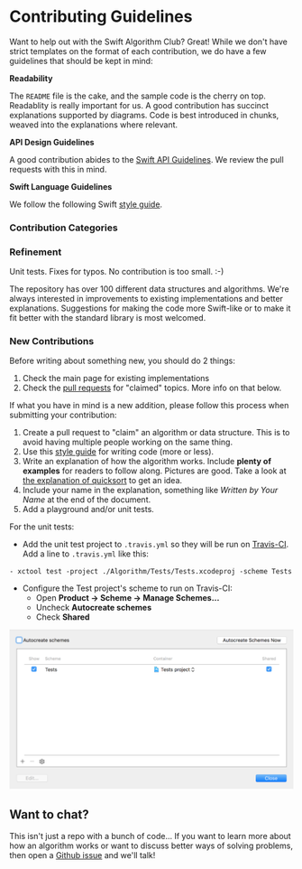 # Contributing Guidelines

Want to help out with the Swift Algorithm Club? Great! While we don't have strict templates on the format of each contribution, we do have a few guidelines that should be kept in mind:

**Readability**

The `README` file is the cake, and the sample code is the cherry on top. Readablity is really important for us. A good contribution has succinct explanations supported by diagrams. Code is best introduced in chunks, weaved into the explanations where relevant. 

**API Design Guidelines**

A good contribution abides to the [Swift API Guidelines](https://swift.org/documentation/api-design-guidelines/). We review the pull requests with this in mind.

**Swift Language Guidelines**

We follow the following Swift [style guide](https://github.com/raywenderlich/swift-style-guide). 

### Contribution Categories

### Refinement

Unit tests. Fixes for typos. No contribution is too small. :-)

The repository has over 100 different data structures and algorithms. We're always interested in improvements to existing implementations and better explanations. Suggestions for making the code more Swift-like or to make it fit better with the standard library is most welcomed. 

### New Contributions

Before writing about something new, you should do 2 things:

1. Check the main page for existing implementations
2. Check the [pull requests](https://github.com/raywenderlich/swift-algorithm-club/pulls) for "claimed" topics. More info on that below. 

If what you have in mind is a new addition, please follow this process when submitting your contribution:

1. Create a pull request to "claim" an algorithm or data structure. This is to avoid having multiple people working on the same thing.
2. Use this [style guide](https://github.com/raywenderlich/swift-style-guide) for writing code (more or less).
3. Write an explanation of how the algorithm works. Include **plenty of examples** for readers to follow along. Pictures are good. Take a look at [the explanation of quicksort](../Quicksort/) to get an idea.
4. Include your name in the explanation, something like *Written by Your Name* at the end of the document. 
5. Add a playground and/or unit tests.

For the unit tests:

- Add the unit test project to `.travis.yml` so they will be run on [Travis-CI](https://travis-ci.org/raywenderlich/swift-algorithm-club). Add a line to `.travis.yml` like this:

```
- xctool test -project ./Algorithm/Tests/Tests.xcodeproj -scheme Tests
```

- Configure the Test project's scheme to run on Travis-CI:
    - Open **Product -> Scheme -> Manage Schemes...**
    - Uncheck **Autocreate schemes**
    - Check **Shared**

![Screenshot of scheme settings](../Images/scheme-settings-for-travis.png)

## Want to chat?

This isn't just a repo with a bunch of code... If you want to learn more about how an algorithm works or want to discuss better ways of solving problems, then open a [Github issue](https://github.com/raywenderlich/swift-algorithm-club/issues) and we'll talk!